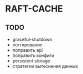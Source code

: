 # RAFT-CACHE

## TODO
- graceful-shutdown
- логгирование
- поправить api
- поправить конфиги
- persistent storage
- стратегии вытеснения данных